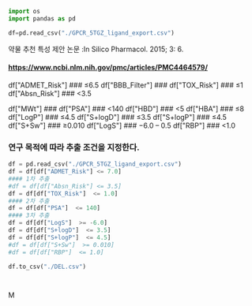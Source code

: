 ```python
import os
import pandas as pd
```


```python
df=pd.read_csv("./GPCR_5TGZ_ligand_export.csv")
```

약물 추천 특성 제안 논문 :In Silico Pharmacol. 2015; 3: 6.
####  https://www.ncbi.nlm.nih.gov/pmc/articles/PMC4464579/ ####

df["ADMET_Risk"] ### ≤6.5
df["BBB_Filter"] ### 
df["TOX_Risk"] ### ≤1
df["Absn_Risk"] ### <3.5

df["MWt"] ###
df["PSA"] ### <140
df["HBD"] ### <5 
df["HBA"] ### ≤8
df["LogP"] ### ≤4.5
df["S+logD"] ### ≤3.5
df["S+logP"] ### ≤4.5
df["S+Sw"] ### ≥0.010
df["LogS"] ### −6.0 – 0.5
df["RBP"] ### <1.0
### 연구 목적에 따라 추출 조건을 지정한다.


```python
df = pd.read_csv("./GPCR_5TGZ_ligand_export.csv")
df = df[df["ADMET_Risk"] <= 7.0]
#### 1차 추출
#df = df[df["Absn_Risk"] <= 3.5]
df = df[df["TOX_Risk"]  <= 1.0]
#### 2차 추출
df = df[df["PSA"]  <= 140]
#### 3차 추출
df = df[df["LogS"]  >= -6.0]
df = df[df["S+logD"]  <= 3.5]
df = df[df["S+logP"]  <= 4.5]
#df = df[df["S+Sw"]  >= 0.010]
#df = df[df["RBP"]  <= 1.0]

```


```python
df.to_csv("./DEL.csv")
```


```python

```


```python

```

M


```python

```
